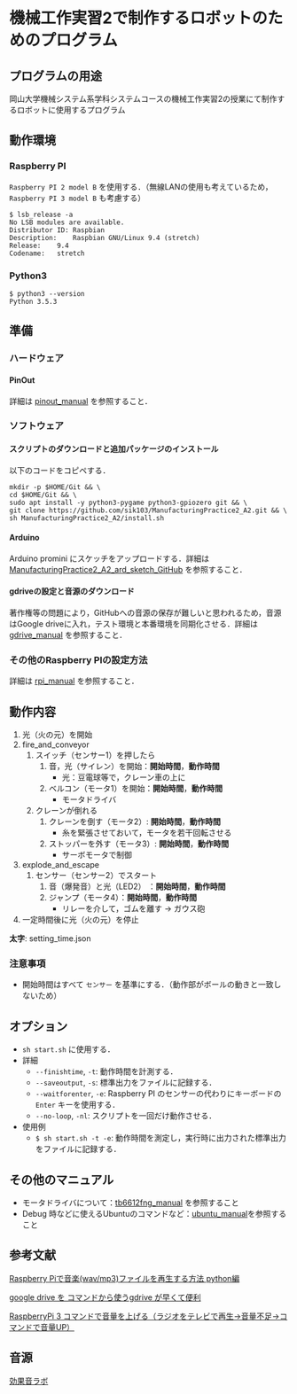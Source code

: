 # 機械工作実習2で制作するロボットのためのプログラム

## プログラムの用途
岡山大学機械システム系学科システムコースの機械工作実習2の授業にて制作するロボットに使用するプログラム

## 動作環境
### Raspberry PI
`Raspberry PI 2 model B` を使用する．（無線LANの使用も考えているため，`Raspberry PI 3 model B` も考慮する）

```shell-session:raspbian_version
$ lsb_release -a
No LSB modules are available.
Distributor ID:	Raspbian
Description:	Raspbian GNU/Linux 9.4 (stretch)
Release:	9.4
Codename:	stretch
```
### Python3
```shell-session:pytnon3_version
$ python3 --version
Python 3.5.3
```
## 準備
### ハードウェア
#### PinOut
詳細は [pinout_manual](manuals/pinout_manual.md) を参照すること．

### ソフトウェア
#### スクリプトのダウンロードと追加パッケージのインストール
以下のコードをコピペする．

```bash:install_mp2_a2
mkdir -p $HOME/Git && \
cd $HOME/Git && \
sudo apt install -y python3-pygame python3-gpiozero git && \
git clone https://github.com/sik103/ManufacturingPractice2_A2.git && \
sh ManufacturingPractice2_A2/install.sh
```

#### Arduino
Arduino promini にスケッチをアップロードする．詳細は [ManufacturingPractice2_A2_ard_sketch_GitHub](https://github.com/sik103/ManufacturingPractice2_A2_ard_sketch) を参照すること．

#### gdriveの設定と音源のダウンロード
著作権等の問題により，GitHubへの音源の保存が難しいと思われるため，音源はGoogle driveに入れ，テスト環境と本番環境を同期化させる．詳細は [gdrive_manual](manuals/gdrive_manual.md) を参照すること．

### その他のRaspberry PIの設定方法
詳細は [rpi_manual](manuals/rpi_manual.md) を参照すること．

## 動作内容
1. 光（火の元）を開始
1. fire_and_conveyor
    1. スイッチ（センサー1）を押したら
        1. 音，光（サイレン）を開始：**開始時間**，**動作時間**
            - 光：豆電球等で，クレーン車の上に
        1. ベルコン（モータ1）を開始：**開始時間**，**動作時間**
            - モータドライバ
    1. クレーンが倒れる
        1. クレーンを倒す（モータ2）: **開始時間**，**動作時間**
            - 糸を緊張させておいて，モータを若干回転させる
        1. ストッパーを外す（モータ3）: **開始時間**，**動作時間**
            - サーボモータで制御
1. explode_and_escape
    1. センサー（センサー2）でスタート
        1. 音（爆発音）と光（LED2） ：**開始時間**，**動作時間**
        1. ジャンプ（モータ4）：**開始時間**，**動作時間**
            - リレーを介して，ゴムを離す -> ガウス砲
1. 一定時間後に光（火の元）を停止

**太字**: setting_time.json

### 注意事項
- 開始時間はすべて `センサー` を基準にする．（動作部がボールの動きと一致しないため）

## オプション
- `sh start.sh` に使用する．
- 詳細
    - `--finishtime`, `-t`: 動作時間を計測する．
    - `--saveoutput`, `-s`: 標準出力をファイルに記録する．
    - `--waitforenter`, `-e`: Raspberry PI のセンサーの代わりにキーボードの `Enter` キーを使用する．
    - `--no-loop`, `-nl`: スクリプトを一回だけ動作させる．
- 使用例
    - `$ sh start.sh -t -e`: 動作時間を測定し，実行時に出力された標準出力をファイルに記録する．

## その他のマニュアル
- モータドライバについて：[tb6612fng_manual](manuals/tb6612fng_manual.md) を参照すること
- Debug 時などに使えるUbuntuのコマンドなど：[ubuntu_manual](manuals/ubuntu_manual.md)を参照すること

## 参考文献
[Raspberry Piで音楽(wav/mp3)ファイルを再生する方法 python編](https://qiita.com/Nyanpy/items/cb4ea8dc4dc01fe56918)

[google drive を コマンドから使うgdrive が早くて便利](http://takuya-1st.hatenablog.jp/entry/2016/07/06/034412)

[RaspberryPi 3 コマンドで音量を上げる（ラジオをテレビで再生→音量不足→コマンドで音量UP）](http://min117.hatenablog.com/entry/2017/06/22/212425)

## 音源
[効果音ラボ](https://soundeffect-lab.info/)
